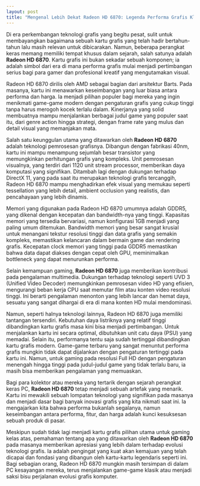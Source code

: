 ```yaml
---
layout: post
title: "Mengenal Lebih Dekat Radeon HD 6870: Legenda Performa Grafis Klasik"
---
```


Di era perkembangan teknologi grafis yang begitu pesat, sulit untuk membayangkan bagaimana sebuah kartu grafis yang telah hadir bertahun-tahun lalu masih relevan untuk dibicarakan. Namun, beberapa perangkat keras memang memiliki tempat khusus dalam sejarah, salah satunya adalah **Radeon HD 6870**. Kartu grafis ini bukan sekadar sebuah komponen; ia adalah simbol dari era di mana performa grafis mulai menjadi pertimbangan serius bagi para gamer dan profesional kreatif yang mengutamakan visual.

Radeon HD 6870 dirilis oleh AMD sebagai bagian dari arsitektur Barts. Pada masanya, kartu ini menawarkan keseimbangan yang luar biasa antara performa dan harga. Ia menjadi pilihan populer bagi mereka yang ingin menikmati game-game modern dengan pengaturan grafis yang cukup tinggi tanpa harus merogoh kocek terlalu dalam. Kinerjanya yang solid membuatnya mampu menjalankan berbagai judul game yang populer saat itu, dari genre action hingga strategi, dengan frame rate yang mulus dan detail visual yang memanjakan mata.

Salah satu keunggulan utama yang ditawarkan oleh **Radeon HD 6870** adalah teknologi pemrosesan grafisnya. Dibangun dengan fabrikasi 40nm, kartu ini mampu menampung sejumlah besar transistor yang memungkinkan perhitungan grafis yang kompleks. Unit pemrosesan visualnya, yang terdiri dari 1120 unit stream processor, memberikan daya komputasi yang signifikan. Ditambah lagi dengan dukungan terhadap DirectX 11, yang pada saat itu merupakan teknologi grafis tercanggih, Radeon HD 6870 mampu menghadirkan efek visual yang memukau seperti tessellation yang lebih detail, ambient occlusion yang realistis, dan pencahayaan yang lebih dinamis.

Memori yang digunakan pada Radeon HD 6870 umumnya adalah GDDR5, yang dikenal dengan kecepatan dan bandwidth-nya yang tinggi. Kapasitas memori yang tersedia bervariasi, namun konfigurasi 1GB menjadi yang paling umum ditemukan. Bandwidth memori yang besar sangat krusial untuk menangani tekstur resolusi tinggi dan data grafis yang semakin kompleks, memastikan kelancaran dalam bermain game dan rendering grafis. Kecepatan clock memori yang tinggi pada GDDR5 memastikan bahwa data dapat diakses dengan cepat oleh GPU, meminimalkan bottleneck yang dapat menurunkan performa.

Selain kemampuan gaming, **Radeon HD 6870** juga memberikan kontribusi pada pengalaman multimedia. Dukungan terhadap teknologi seperti UVD 3 (Unified Video Decoder) memungkinkan pemrosesan video HD yang efisien, mengurangi beban kerja CPU saat memutar film atau konten video resolusi tinggi. Ini berarti pengalaman menonton yang lebih lancar dan hemat daya, sesuatu yang sangat dihargai di era di mana konten HD mulai mendominasi.

Namun, seperti halnya teknologi lainnya, Radeon HD 6870 juga memiliki tantangan tersendiri. Kebutuhan daya listriknya yang relatif tinggi dibandingkan kartu grafis masa kini bisa menjadi pertimbangan. Untuk menjalankan kartu ini secara optimal, dibutuhkan unit catu daya (PSU) yang memadai. Selain itu, performanya tentu saja sudah tertinggal dibandingkan kartu grafis modern. Game-game terbaru yang sangat menuntut performa grafis mungkin tidak dapat dijalankan dengan pengaturan tertinggi pada kartu ini. Namun, untuk gaming pada resolusi Full HD dengan pengaturan menengah hingga tinggi pada judul-judul game yang tidak terlalu baru, ia masih bisa memberikan pengalaman yang memuaskan.

Bagi para kolektor atau mereka yang tertarik dengan sejarah perangkat keras PC, **Radeon HD 6870** tetap menjadi sebuah artefak yang menarik. Kartu ini mewakili sebuah lompatan teknologi yang signifikan pada masanya dan menjadi dasar bagi banyak inovasi grafis yang kita nikmati saat ini. Ia mengajarkan kita bahwa performa bukanlah segalanya, namun keseimbangan antara performa, fitur, dan harga adalah kunci kesuksesan sebuah produk di pasar.

Meskipun sudah tidak lagi menjadi kartu grafis pilihan utama untuk gaming kelas atas, pemahaman tentang apa yang ditawarkan oleh **Radeon HD 6870** pada masanya memberikan apresiasi yang lebih dalam terhadap evolusi teknologi grafis. Ia adalah pengingat yang kuat akan kemajuan yang telah dicapai dan fondasi yang dibangun oleh kartu-kartu legendaris seperti ini. Bagi sebagian orang, Radeon HD 6870 mungkin masih tersimpan di dalam PC kesayangan mereka, terus menjalankan game-game klasik atau menjadi saksi bisu perjalanan evolusi grafis komputer.
